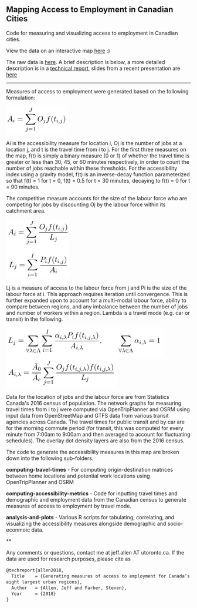 
## Mapping Access to Employment in Canadian Cities

Code for measuring and visualizing access to employment in Canadian cities.

View the data on an interactive map [here](https://sausy-lab.github.io/canada-transit-access/map.html) :)

The raw data is [here](https://github.com/SAUSy-Lab/canada-transit-access/tree/gh-pages/data). A brief description is below, a more detailed description is in a [technical report](https://sausy-lab.github.io/canada-transit-access/data/canada-access-to-jobs-tech-report.pdf), slides from a recent presentation are [here](https://github.com/SAUSy-Lab/canada-transit-access/blob/master/slides/UAA%20AAG%202018.pdf)


-----------------------------

Measures of access to employment were generated based on the following formulation:

![A1](imgs/a1.png)

Ai is the accessibility measure for location i, Oj is the number of jobs at a location j, and t is the travel time from i to j. For the first three measures on the map, f(t) is simply a binary measure (0 or 1) of whether the travel time is greater or less than 30, 45, or 60 minutes respectively, in order to count the number of jobs reachable within these thresholds. For the accessibility index using a gravity model, f(t) is an inverse-decay function parameterized so that f(t) = 1 for t = 0, f(t) = 0.5 for t = 30 minutes, decaying to f(t) = 0 for t = 90 minutes.

The competitive measure accounts for the size of the labour force who are competing for jobs by discounting Oj by the labour force within its catchment area.

![A2](imgs/a2.png)

Lj is a measure of access to the labour force from j and Pi is the size of the labour force at i. This approach requires iteration until convergence. This is further expanded upon to account for a multi-modal labour force, ability to compare between regions, and any imbalance between the number of jobs and number of workers within a region. Lambda is a travel mode (e.g. car or transit) in the following.

![A3](imgs/a3.png)  
![A4](imgs/a4.png)

Data for the location of jobs and the labour force are from Statistics Canada's 2016 census of population. The network graphs for measuring travel times from i to j were computed via OpenTripPlanner and OSRM using input data from OpenStreetMap and GTFS data from various transit agencies across Canada. The travel times for public transit and by car are for the morning commute period (for transit, this was computed for every minute from 7:00am to 9:00am and then averaged to account for fluctuating schedules). The overlay dot density layers are also from the 2016 census.

The code to generate the accessibility measures in this map are broken down into the following sub-folders.

**computing-travel-times** - For computing origin-destination matrices between home locations and potential work locations using OpenTripPlanner and OSRM

**computing-accessibility-metrics** - Code for inputting travel times and demographic and employment data from the Canadian census to generate measures of access to employment by travel mode.

**analysis-and-plots** - Various R scripts for tabulating, correlating, and visualizing the accessibility measures alongside demographic and socio-econmoic data.

**

Any comments or questions, contact me at jeff.allen AT utoronto.ca. If the data are used for research purposes, please cite as

```
@techreport{allen2018,
  Title    = {Generating measures of access to employment for Canada’s eight largest urban regions},
  Author   = {Allen, Jeff and Farber, Steven},
  Year     = {2018}
}
```
